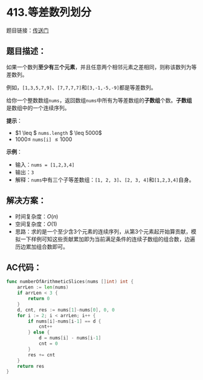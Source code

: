# 413.等差数列划分
题目链接：[传送门](https://leetcode-cn.com/problems/arithmetic-slices/)

## 题目描述：
如果一个数列**至少有三个元素**，并且任意两个相邻元素之差相同，则称该数列为等差数列。

例如，`[1,3,5,7,9]`、`[7,7,7,7]`和`[3,-1,-5,-9]`都是等差数列。

给你一个整数数组`nums`，返回数组`nums`中所有为等差数组的**子数组**个数。**子数组**是数组中的一个连续序列。

**提示**：

- $1 \leq $ `nums.length` $ \leq 5000$
- $1000 \leq$ `nums[i]` $\leq 1000$

**示例**：

- 输入：`nums = [1,2,3,4]`
- 输出：`3`
- 解释：`nums`中有三个子等差数组：`[1, 2, 3]`、`[2, 3, 4]`和`[1,2,3,4]`自身。

## 解决方案：
- 时间复杂度：$O(n)$
- 空间复杂度：$O(1)$
- 思路：求的是一个至少含3个元素的连续序列，从第3个元素起开始算贡献，模拟一下样例可知这些贡献累加即为当前满足条件的连续子数组的组合数，边遍历边累加组合数即可。

## AC代码：
```go
func numberOfArithmeticSlices(nums []int) int {
	arrLen := len(nums)
	if arrLen < 3 {
		return 0
	}
	d, cnt, res := nums[1]-nums[0], 0, 0
	for i := 2; i < arrLen; i++ {
		if nums[i]-nums[i-1] == d {
			cnt++
		} else {
			d = nums[i] - nums[i-1]
			cnt = 0
		}
		res += cnt
	}
	return res
}
```



